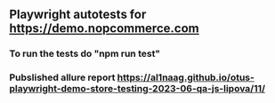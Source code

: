 ## Playwright autotests for https://demo.nopcommerce.com
### To run the tests do "npm run test"
### Pubslished allure report https://al1naag.github.io/otus-playwright-demo-store-testing-2023-06-qa-js-lipova/11/